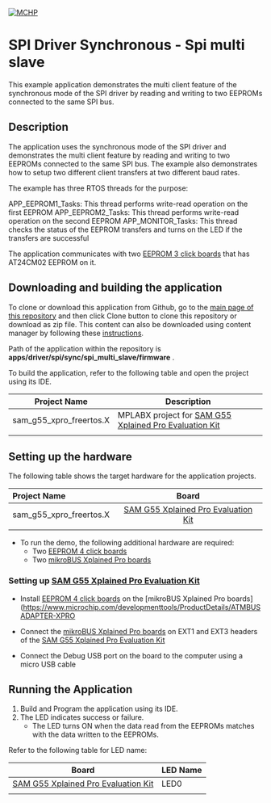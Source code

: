 [![MCHP](https://www.microchip.com/ResourcePackages/Microchip/assets/dist/images/logo.png)](https://www.microchip.com)

# SPI Driver Synchronous - Spi multi slave

This example application demonstrates the multi client feature of the synchronous mode of the SPI driver by reading and writing to two EEPROMs connected to the same SPI bus.

## Description

The application uses the synchronous mode of the SPI driver and demonstrates the multi client feature by reading and writing to two EEPROMs connected to the same SPI bus. The example also demonstrates how to setup two different client transfers at two different baud rates.

The example has three RTOS threads for the purpose:

APP_EEPROM1_Tasks: This thread performs write-read operation on the first EEPROM
APP_EEPROM2_Tasks: This thread performs write-read operation on the second EEPROM
APP_MONITOR_Tasks: This thread checks the status of the EEPROM transfers and turns on the LED if the transfers are successful

The application communicates with two [EEPROM 3 click boards](https://www.mikroe.com/eeprom-3-click) that has AT24CM02 EEPROM on it.

## Downloading and building the application

To clone or download this application from Github, go to the [main page of this repository](https://github.com/Microchip-MPLAB-Harmony/core_apps_sam_g55) and then click Clone button to clone this repository or download as zip file.
This content can also be downloaded using content manager by following these [instructions](https://github.com/Microchip-MPLAB-Harmony/contentmanager/wiki).

Path of the application within the repository is **apps/driver/spi/sync/spi_multi_slave/firmware** .

To build the application, refer to the following table and open the project using its IDE.

| Project Name      | Description                                    |
| ----------------- | ---------------------------------------------- |
| sam_g55_xpro_freertos.X | MPLABX project for [SAM G55 Xplained Pro Evaluation Kit](https://www.microchip.com/developmenttools/ProductDetails/atsamg55-xpro) |
|||

## Setting up the hardware

The following table shows the target hardware for the application projects.

| Project Name| Board|
|:---------|:---------:|
| sam_g55_xpro_freertos.X | [SAM G55 Xplained Pro Evaluation Kit](https://www.microchip.com/developmenttools/ProductDetails/atsamg55-xpro) |
|||

- To run the demo, the following additional hardware are required:
    - Two [EEPROM 4 click boards](https://www.mikroe.com/eeprom-4-click)
	- Two [mikroBUS Xplained Pro boards](https://www.microchip.com/developmenttools/ProductDetails/ATMBUSADAPTER-XPRO)

### Setting up [SAM G55 Xplained Pro Evaluation Kit](https://www.microchip.com/developmenttools/ProductDetails/atsamg55-xpro)

- Install [EEPROM 4 click boards](https://www.mikroe.com/eeprom-4-click) on the [mikroBUS Xplained Pro boards](https://www.microchip.com/developmenttools/ProductDetails/ATMBUSADAPTER-XPRO

- Connect the [mikroBUS Xplained Pro boards](https://www.microchip.com/developmenttools/ProductDetails/ATMBUSADAPTER-XPRO) on EXT1 and EXT3 headers of the [SAM G55 Xplained Pro Evaluation Kit](https://www.microchip.com/developmenttools/ProductDetails/atsamg55-xpro)

- Connect the Debug USB port on the board to the computer using a micro USB cable

## Running the Application

1. Build and Program the application using its IDE.
2. The LED indicates success or failure.
    - The LED turns ON when the data read from the EEPROMs matches with the data written to the EEPROMs.

Refer to the following table for LED name:

| Board | LED Name |
| ----- | -------- |
|  [SAM G55 Xplained Pro Evaluation Kit](https://www.microchip.com/developmenttools/ProductDetails/atsamg55-xpro) | LED0 |
|||